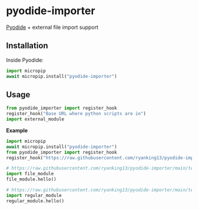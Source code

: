 # pyodide-importer

[Pyodide](https://pyodide.org) + external file import support

## Installation

Inside Pyodide:

```py
import micropip
await micropip.install("pyodide-importer")
```

## Usage

```py
from pyodide_importer import register_hook
register_hook("Base URL where python scripts are in")
import external_module
```

__Example__

```py
import micropip
await micropip.install("pyodide-importer")
from pyodide_importer import register_hook
register_hook("https://raw.githubusercontent.com/ryanking13/pyodide-importer/main/test_modules/")

# https://raw.githubusercontent.com/ryanking13/pyodide-importer/main/test_modules/file_module.py
import file_module
file_module.hello()

# https://raw.githubusercontent.com/ryanking13/pyodide-importer/main/test_modules/regular_module/__init__.py
import regular_module
regular_module.hello()
```